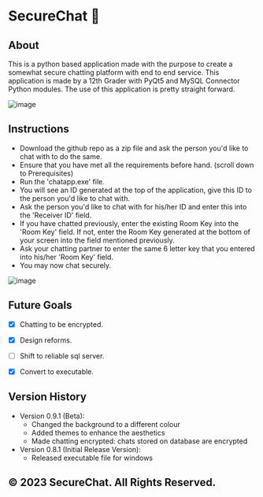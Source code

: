 # SecureChat 💬
## About
This is a python based application made with the purpose to create a somewhat secure chatting platform with end to end service. This application is made by 
a 12th Grader with PyQt5 and MySQL Connector Python modules. The use of this application is pretty straight forward.


![image](https://github.com/Faizaan-Nasir/SecureChat/assets/82143161/8e8feff4-f6ff-4f37-9b24-c0bb7c243b21)
## Instructions
- Download the github repo as a zip file and ask the person you'd like to chat with to do the same.
- Ensure that you have met all the requirements before hand. (scroll down to Prerequisites)
- Run the 'chatapp.exe' file.
- You will see an ID generated at the top of the application, give this ID to the person you'd like to chat with.
- Ask the person you'd like to chat with for his/her ID and enter this into the 'Receiver ID' field.
- If you have chatted previously, enter the existing Room Key into the 'Room Key' field. If not, enter the Room Key generated at the bottom of your screen into the field mentioned previously.
- Ask your chatting partner to enter the same 6 letter key that you entered into his/her 'Room Key' field.
- You may now chat securely.


![image](https://github.com/Faizaan-Nasir/SecureChat/assets/82143161/70a31897-b61a-440f-92b9-c8f0f9751c1a)
## Future Goals 
- [x] Chatting to be encrypted.
- [x] Design reforms.
- [ ] Shift to reliable sql server.
- [x] Convert to executable.


## Version History
- Version 0.9.1 (Beta):
    - Changed the background to a different colour
    - Added themes to enhance the aesthetics
    - Made chatting encrypted: chats stored on database are encrypted
- Version 0.8.1 (Initial Release Version):
    - Released executable file for windows

## © 2023 SecureChat. All Rights Reserved.